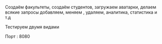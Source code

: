Создаём факультеты, создаём студентов, загружаем аватарки, делаем всякие запросы
добавляем, меняем , удаляем, аналитика, статистика и т.д

Тестируем двумя видами

Порт : 8080
